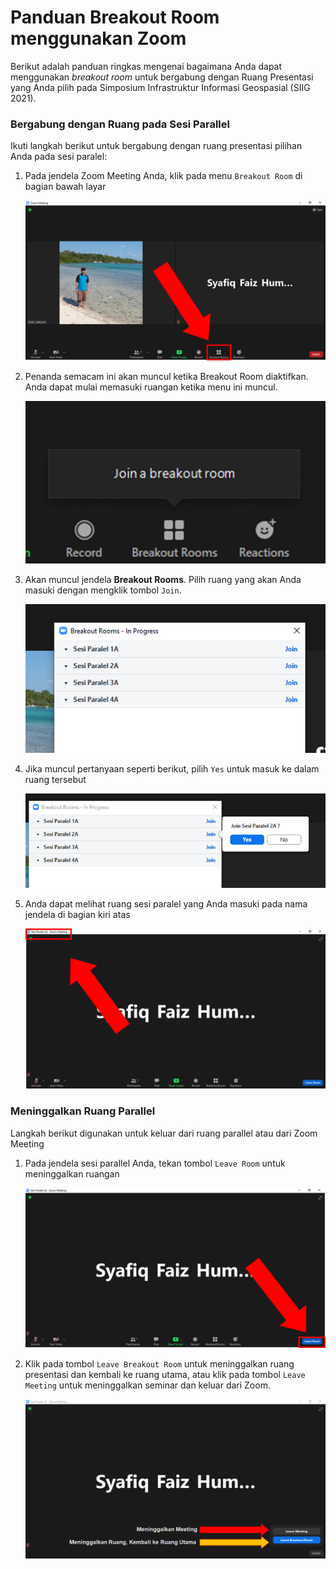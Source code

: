 # Panduan Breakout Room menggunakan Zoom

Berikut adalah panduan ringkas mengenai bagaimana Anda dapat menggunakan *breakout room* untuk bergabung dengan Ruang Presentasi yang Anda pilih pada Simposium Infrastruktur Informasi Geospasial (SIIG 2021).



### Bergabung dengan Ruang pada Sesi Parallel

Ikuti langkah berikut untuk bergabung dengan ruang presentasi pilihan Anda pada sesi paralel:

1. Pada jendela Zoom Meeting Anda, klik pada menu `Breakout Room`  di bagian bawah layar

   ![image-20210706140441307](asset/image-20210706140441307.png)

2. Penanda semacam ini akan muncul ketika Breakout Room diaktifkan. Anda dapat mulai memasuki ruangan ketika menu ini muncul.

   ![image-20210706141912556](asset/image-20210706141912556-1625556009408.png)

3. Akan muncul jendela **Breakout Rooms**. Pilih ruang yang akan Anda masuki dengan mengklik tombol `Join`.

   ![image-20210706140633840](asset/image-20210706140633840.png)

4. Jika muncul pertanyaan seperti berikut, pilih `Yes` untuk masuk ke dalam ruang tersebut

   ![image-20210706140840980](asset/image-20210706140840980.png)

   

5. Anda dapat melihat ruang sesi paralel yang Anda masuki pada nama jendela di bagian kiri atas

   ![image-20210706141005531](asset/image-20210706141005531.png)



### Meninggalkan Ruang Parallel

Langkah berikut digunakan untuk keluar dari ruang parallel atau dari Zoom Meeting

1. Pada jendela sesi parallel Anda, tekan tombol `Leave Room` untuk meninggalkan ruangan

   ![image-20210706141254818](asset/image-20210706141254818.png)

2. Klik pada tombol `Leave Breakout Room` untuk meninggalkan ruang presentasi dan kembali ke ruang utama, atau klik pada tombol `Leave Meeting` untuk meninggalkan seminar dan keluar dari Zoom.

   ![image-20210706141637389](asset/image-20210706141637389.png)





